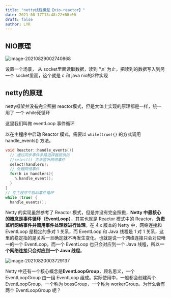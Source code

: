 ```yaml
---
title: "netty线程模型【nio-reactor】"
date: 2021-08-17T13:48:22+08:00
draft: false
author: LYR
---
```




## NIO原理

![image-20210829002740868](https://cdn.jsdelivr.net/gh/lyr-2000/images_repo_2021_ASUS/2021_08_29_00__27_43image-20210829002740868.png)

设置一个场景， 从 socket里面读取数据，读到 '\n' 为止，把读到的数据写入到另一个 socket里面，这个就是 c 和 java nio的2种实现









## netty的原理

netty框架并没有完全照搬 reactor模式，但是大体上实现的原理都是一样，统一用了 一个 while死循环

这里我们叫做 eventLoop 事件循环

以在主程序中启动 Reactor 模式，需要以 `while(true){}` 的方式调用 handle_events() 方法。

```cpp
void Reactor::handle_events(){
  // 通过同步事件多路选择器提供的
  //select() 方法监听网络事件
  select(handlers);
  // 处理网络事件
  for(h in handlers){
    h.handle_event();
  }
}
// 在主程序中启动事件循环
while (true) {
  handle_events();
```



Netty 的实现虽然参考了 Reactor 模式，但是并没有完全照搬，**Netty 中最核心的概念是事件循环（EventLoop）**，其实也就是 Reactor 模式中的 Reactor，**负责监听网络事件并调用事件处理器进行处理**。在 4.x 版本的 Netty 中，网络连接和 EventLoop 是稳定的多对 1 关系，而 EventLoop 和 Java 线程是 1 对 1 关系，这里的稳定指的是关系一旦确定就不再发生变化。也就是说一个网络连接只会对应唯一的一个 EventLoop，而一个 EventLoop 也只会对应到一个 Java 线程，所以**一个网络连接只会对应到一个 Java 线程**。



 ![image-20210820003729137](https://cdn.jsdelivr.net/gh/lyr-2000/images_repo_2021_ASUS/2021_08_20_00__37_31image-20210820003729137.png)



Netty 中还有一个核心概念是**EventLoopGroup**，顾名思义，一个 EventLoopGroup 由一组 EventLoop 组成。实际使用中，一般都会创建两个 EventLoopGroup，一个称为 bossGroup，一个称为 workerGroup。为什么会有两个 EventLoopGroup 呢？



















